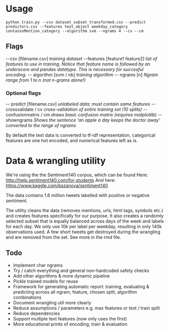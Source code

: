 # Usage

```
python train.py --csv dataset_subset_transformed.csv --predict predictors.csv --features text_object weekday_category containsMention_category --algorithm svm --ngrams 4 --cv --cm
```
## Flags

  --csv [filename.csv] _training dataset_
  --features [feature1 feature2] _list of features to use in training. Notice that feature name is followed by an underscore and pandas datatype. This is necessary for succesful encoding._
  -- algorithm [svm / nb] _training algorithm_
  -- ngrams [n] _Ngram range from 1 to n (not n-grams alone!)_
### Optional flags
  -- predict [filename.csv] _unlabeled data; must contain same features_
  -- crossvalidate / cv _cross-validation of entire training set (10 splits)_
  -- confusionmatrix / cm _draws basic confusion matrix (requires matplotlib)_
  -- showngrams _Shows the sentence 'an apple a day keeps the doctor away' converted to the range of ngrams_

By default the text data is converted to tf-idf representation, categorical features are one hot encoded, and numerical features left as is.

# Data & wrangling utility

We're using the the Sentiment140 corpus, which can be found
Here: http://help.sentiment140.com/for-students
And here: https://www.kaggle.com/kazanova/sentiment140

The data contains 1.6 million tweets labelled with positive or negative sentiment.

The utility cleans the data (removes mentions, urls, html tags, symbols etc.) and creates features specifically for our purpose. It also creates a randomly selected subset that is equally balanced across days of the week and labels for each day. We only use 10k per label per weekday, resulting in only 140k observations used. A few short tweets get destroyed during the wrangling and are removed from the set. See more in the rmd file.

## Todo
- Implement char ngrams
- Try / catch everything and general non-hardcoded safety checks
- Add other algorithms & more dynamic pipeline
- Pickle trained models for reuse
- Framework for generating automatic report: training, evaluating & predicting across all ngram, feature, chosen split, algorithm combinations
- Document wrangling util more clearly
- Reduce assumptions / parameters e.g. max features or test / train split
- Reduce dependencies
- Support multiple text features (now only uses the first)
- More educational prints of encoding, train & evaluation
